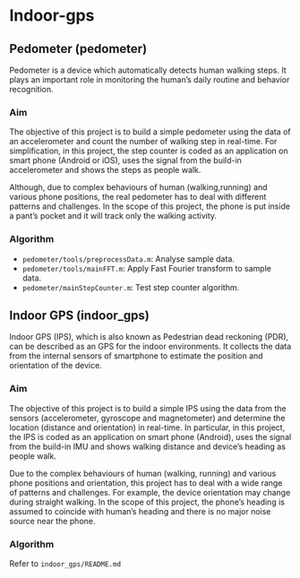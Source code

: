 # Indoor-gps

## Pedometer (pedometer)
Pedometer is a device which automatically detects human walking steps. It plays an important
role in monitoring the human’s daily routine and behavior recognition.

### Aim
The objective of this project is to build a simple pedometer using the data of an accelerometer
and count the number of walking step in real-time. For simplification, in this project, the step
counter is coded as an application on smart phone (Android or iOS), uses the signal from the
build-in accelerometer and shows the steps as people walk.

Although, due to complex behaviours of human (walking,running) and various phone positions,
the real pedometer has to deal with different patterns and challenges. In the scope of this project,
the phone is put inside a pant’s pocket and it will track only the walking activity.

### Algorithm 
* `pedometer/tools/preprocessData.m`: Analyse sample data.
* `pedometer/tools/mainFFT.m`: Apply Fast Fourier transform to sample data.
* `pedometer/mainStepCounter.m`: Test step counter algorithm.

## Indoor GPS (indoor_gps)
Indoor GPS (IPS), which is also known as Pedestrian dead reckoning (PDR), can be described as
an GPS for the indoor environments. It collects the data from the internal sensors of smartphone to
estimate the position and orientation of the device.

### Aim
The objective of this project is to build a simple IPS using the data from the sensors (accelerometer, gyroscope and magnetometer) and determine the location (distance and orientation) in real-time. In particular, in this project, the IPS is coded as an application on smart phone (Android), uses the signal from the build-in IMU and shows walking distance and device’s heading as people walk.

Due to the complex behaviours of human (walking, running) and various phone positions and orientation, this project has to deal with a wide range of patterns and challenges. For example, the device orientation may change during straight walking. In the scope of this project, the phone’s heading is assumed to coincide with human’s heading and there is no major noise source near the
phone.

### Algorithm
Refer to `indoor_gps/README.md`
